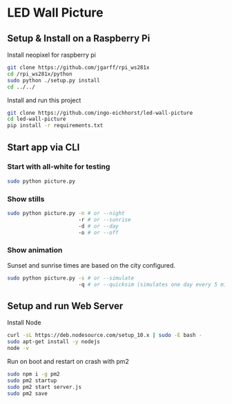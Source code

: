 # LED Wall Picture

## Setup & Install on a Raspberry Pi

Install neopixel for raspberry pi
```bash
git clone https://github.com/jgarff/rpi_ws281x
cd /rpi_ws281x/python
sudo python ./setup.py install
cd ../../
```

Install and run this project
```bash
git clone https://github.com/ingo-eichhorst/led-wall-picture
cd led-wall-picture
pip install -r requirements.txt
```

## Start app via CLI

### Start with all-white for testing

```bash
sudo python picture.py
```

### Show stills

```bash
sudo python picture.py -n # or --night
                       -r # or --sunrise
                       -d # or --day
                       -o # or --off
```

### Show animation

Sunset and sunrise times are based on the city configured.


```bash
sudo python picture.py -s # or --simulate
                       -q # or --quicksim (simulates one day every 5 minutes)
```

## Setup and run Web Server

Install Node
```bash
curl -sL https://deb.nodesource.com/setup_10.x | sudo -E bash -
sudo apt-get install -y nodejs
node -v
```

Run on boot and restart on crash with pm2
```bash
sudo npm i -g pm2
sudo pm2 startup
sudo pm2 start server.js
sudo pm2 save
```